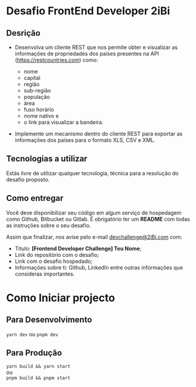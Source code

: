 # Desafio FrontEnd Developer 2iBi

## Desrição

- Desenvolva um cliente REST que nos permite obter e visualizar as informações de propriedades dos países presentes na API (https://restcountries.com) como:
    - nome
    - capital
    - região
    - sub-região
    - população
    - área
    - fuso horário
    - nome nativo e 
    - o link para visualizar a bandeira.

- Implemente um mecanismo dentro do cliente REST para exportar as informações dos países para o formato XLS, CSV e XML.

## Tecnologias a utilizar

Estás livre de utilizar qualquer tecnologia, técnica para a resolução do desafio proposto.

## Como entregar

Você deve disponibilizar seu código em algum serviço de hospedagem como Github, Bitbucket ou Gitlab.
É obrigatório ter um **README** com todas as instruções sobre o seu desafio.

Assim que finalizar, nos avise pelo e-mail devchallenge@2iBi.com com:
* Titulo: **[Frontend Developer Challenge] Teu Nome**;
* Link do repositório com o desafio;
* Link com o desafio hospedado;
* Informações sobre ti: Github, LinkedIn entre outras informações que consideras importantes.


# Como Iniciar projecto

## Para Desenvolvimento

`yarn dev`
    ou
`pnpm dev`

## Para Produção

`yarn build && yarn start` <br>
 ou <br>
`pnpm build && pnpm start`